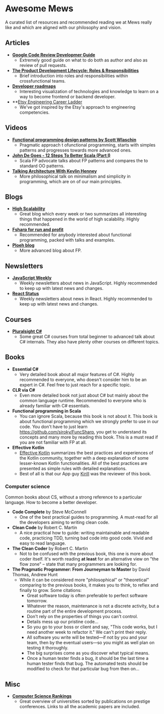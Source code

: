# Awesome Mews

A curated list of resources and recommended reading we at Mews really like and which are aligned with our philosophy and vision.

## Articles

- **[Google Code Review Developmer Guide](https://google.github.io/eng-practices/review/)**
    - Extremely good guide on what to do both as author and also as review of pull requests.
- **[The Product Development Lifecycle: Roles & Responsibilities](https://productcoalition.com/the-product-development-lifecycle-roles-responsibilities-5ba8ff4e1dc0)**
    - Brief introduction into roles and responsibilities within crossfunctional teams.
- **[Developer roadmaps](https://roadmap.sh/roadmaps)**
    - Interesting visualization of technologies and knowledge to learn on a way to become frontend or backend developer.
- **[Etsy Engineering Career Ladder](https://etsy.github.io/Etsy-Engineering-Career-Ladder/competencies.html)
    - We've got inspired by the Etsy's approach to engineering competencies.

## Videos

- **[Functional programming design patterns by Scott Wlaschin](https://www.youtube.com/watch?v=E8I19uA-wGY)**
    - Pragmatic approach t ofunctional programming, starts with simples patterns and progresses towards more advanced ones.
- **[John De Goes - 12 Steps To Better Scala (Part I)](https://www.youtube.com/watch?v=71yhnTGw0hY)**
    - Scala FP advocate talks about FP patterns and compares the to standard OO patterns.
- **[Talking Architecture With Kevlin Henney](https://www.youtube.com/watch?v=Y6B4jYBR4Y8)**
    - More philosophical talk on minimalism and simplicity in programming, which are on of our main principles.

## Blogs

- **[High Scalability](http://highscalability.com/)**
    - Great blog which every week or two summarizes all interesting things that happened in the world of high scalability. Highly recommended.
- **[Fsharp for run and profit](https://fsharpforfunandprofit.com/)**
    - Recommended for anybody interested about functional programming, packed with talks and examples.
- **[Ploeh blog](http://blog.ploeh.dk/archive/)**
    - More advanced blog about FP.

## Newsletters

- **[JavaScript Weekly](https://javascriptweekly.com/)**
    - Weekly newsletters about news in JavaScript. Highly recommended to keep up with latest news and changes.
- **[React Status](https://react.statuscode.com/)**
    - Weekly newsletters about news in React. Highly recommended to keep up with latest news and changes.
    
## Courses

- **[Pluralsight C#](https://www.pluralsight.com/paths/csharp)**
    - Some great C# courses from total beginner to advanced talk about C# internals. They also have plenty other courses on different topics.

## Books

- **Essential C#**
    - Very detailed book about all major features of C#. Highly recommended to everyone, who doesn't consider him to be an expert in C#. Feel free to just reach for a specific topic.
- **CLR via C#**
    - Even more detailed book not just about C# but mainly about the common language runtime. Recommended to everyone who is already familiar with C# essentials.
- **Functional programming in Scala**
    - You can ignore Scala, because this book is not about it. This book is about functional programming which we strongly prefer to use in our code. You don't have to just learn https://github.com/siroky/FuncSharp, you get to understand its concepts and many more by reading this book. This is a must read if you are not familiar with FP at all.
- **Effective Kotlin**
    - [Effective Kotlin](https://leanpub.com/effectivekotlin) summarizes the best practices and experiences of the Kotlin community, together with a deep explanation of some lesser-known Kotlin functionalities. All of the best practices are presented as simple rules with detailed explanations.
    - Best of all is that our App guy [Kirill](https://github.com/ookami-kb) was the reviewer of this book.
    
### Computer science

Common books about CS, without a strong reference to a particular language. How to become a better developer.

- **Code Complete** by Steve McConnell
    - One of the best practical guides to programming. A must-read for all the developers aiming to writing clean code.
- **Clean Code** by Robert C. Martin
    - A nice practical how to guide: writing maintainable and readable code, practicing TDD, turning bad code into good code. Vivid and easy to read language.
- **The Clean Coder** by Robert C. Martin
    - Not to be confused with the previous book, this one is more about coder itself. It's worth reading **at least** for an alternative view on "the flow zone" – state that many programmers are looking for.
- **The Pragmatic Programmer: From Journeyman to Master** by David Thomas, Andrew Hunt
    - While it can be considered more "philosophical" or "theoretical" comparing to the previous books, it makes you to think, to reflex and finally to grow. Some citations:
        - Great software today is often preferable to perfect software tomorrow.
        - Whatever the reason, maintenance is not a discrete activity, but a routine part of the entire development process.
        - Don't rely on the properties of things you can't control.
        - Details mess up our pristine code...
        - So you go to your boss or client and say, "This code works, but I need another week to refactor it." We can't print their reply.
        - All software you write will be tested—if not by you and your team, then by the eventual users—so you might as well plan on testing it thoroughly.
        - The big surprises come as you discover what typical means.
        - Once a human tester finds a bug, it should be the last time a human tester finds that bug. The automated tests should be modified to check for that particular bug from then on...
    
   
## Misc

- **[Computer Science Rankings](http://csrankings.org/)**
    - Great overview of universities sorted by publications on prestige conferences. Links to all the academic papers are included.
